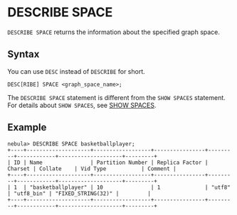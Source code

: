 # DESCRIBE SPACE

`DESCRIBE SPACE` returns the information about the specified graph space.

## Syntax

You can use `DESC` instead of `DESCRIBE` for short.

```ngql
DESC[RIBE] SPACE <graph_space_name>;
```

The `DESCRIBE SPACE` statement is different from the `SHOW SPACES` statement. For details about `SHOW SPACES`, see [SHOW SPACES](3.show-spaces.md).

## Example

```ngql
nebula> DESCRIBE SPACE basketballplayer;
+----+--------------------+------------------+----------------+---------+------------+--------------------+---------+
| ID | Name               | Partition Number | Replica Factor | Charset | Collate    | Vid Type           | Comment |
+----+--------------------+------------------+----------------+---------+------------+--------------------+---------+
| 1  | "basketballplayer" | 10               | 1              | "utf8"  | "utf8_bin" | "FIXED_STRING(32)" |         |
+----+--------------------+------------------+----------------+---------+------------+--------------------+---------+
```

<!--
```ngql
nebula> DESCRIBE SPACE basketballplayer;
+----+--------------------+------------------+----------------+---------+------------+--------------------+-------------+-------------------------------+---------+
| ID | Name               | Partition Number | Replica Factor | Charset | Collate    | Vid Type           | Atomic Edge | Zones                         | Comment |
+----+--------------------+------------------+----------------+---------+------------+--------------------+-------------+-------------------------------+---------+
| 1  | "basketballplayer" | 10               | 1              | "utf8"  | "utf8_bin" | "FIXED_STRING(32)" | false       | "default_zone_127.0.0.1_9779" |         |
+----+--------------------+------------------+----------------+---------+------------+--------------------+-------------+-------------------------------+---------+
```
-->


